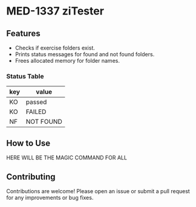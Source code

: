 # MED-1337 ziTester

## Features

- Checks if exercise folders exist.
- Prints status messages for found and not found folders.
- Frees allocated memory for folder names.

### Status Table

| key | value     |
|-----|-----------|
| KO  | passed    |
| KO  | FAILED    |
| NF  | NOT FOUND |

## How to Use

HERE WILL BE THE MAGIC COMMAND FOR ALL

## Contributing

Contributions are welcome! Please open an issue or submit a pull request for any improvements or bug fixes.